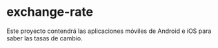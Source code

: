 # exchange-rate
Este proyecto contendrá las aplicaciones móviles de Android e iOS para saber las tasas de cambio.
